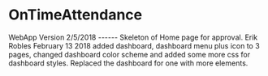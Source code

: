 # OnTimeAttendance
WebApp Version
2/5/2018 ------ Skeleton of Home page for approval. Erik Robles
February 13 2018 added dashboard, dashboard menu plus icon to 3 pages, changed dashboard color scheme and added some more css for dashboard styles.
Replaced the dashboard for one with more elements.
